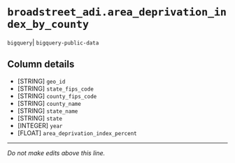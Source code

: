# `broadstreet_adi.area_deprivation_index_by_county`
`bigquery`| `bigquery-public-data`

## Column details
* [STRING]    `geo_id`
* [STRING]    `state_fips_code`
* [STRING]    `county_fips_code`
* [STRING]    `county_name`
* [STRING]    `state_name`
* [STRING]    `state`
* [INTEGER]   `year`
* [FLOAT]     `area_deprivation_index_percent`

-------------------------------------------------------------------------------
*Do not make edits above this line.*
